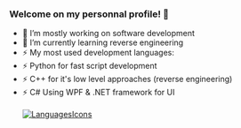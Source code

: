 ### Welcome on my personnal profile! 👋

- 🔭 I’m mostly working on software development
- 🌱 I’m currently learning reverse engineering
- ⚡ My most used development languages:
- ⚡ Python for fast script development
- ⚡ C++ for it's low level approaches (reverse engineering)
- ⚡ C# Using WPF & .NET framework for UI <br><br>
[![LanguagesIcons](https://skillicons.dev/icons?i=py,cpp,cs,dotnet)](https://skillicons.dev)
